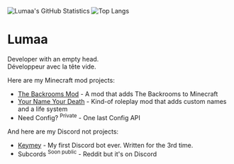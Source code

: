![Lumaa's GitHub Statistics](https://github-readme-stats.vercel.app/api?username=u-lumaa&count_private=true&theme=dark)
![Top Langs](https://github-readme-stats.vercel.app/api/top-langs/?username=u-lumaa)

# Lumaa  
Developer with an empty head.  
Développeur avec la tête vide.  

Here are my Minecraft mod projects:
* [The Backrooms Mod](https://github.com/u-lumaa/BackroomsMod) - A mod that adds The Backrooms to Minecraft
* [Your Name Your Death](https://github.com/u-lumaa/your-name-your-death) - Kind-of roleplay mod that adds custom names and a life system
* Need Config? <sup>Private</sup> - One last Config API

And here are my Discord not projects:
* [Keymey](https://github.com/u-lumaa/keymey) - My first Discord bot ever. Written for the 3rd time.
* Subcords <sup>Soon public</sup> - Reddit but it's on Discord
